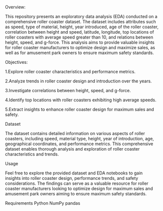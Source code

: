 Overview:

This repository presents an exploratory data analysis (EDA) conducted on a comprehensive roller coaster dataset. The dataset includes attributes such as speed, type of material, height, year introduced, age of the roller coaster, correlation between height and speed, latitude, longitude, top locations of roller coasters with average speed greater than 10, and relations between height, speed, and g-force. This analysis aims to provide valuable insights for roller coaster manufacturers to optimize design and maximize sales, as well as for amusement park owners to ensure maximum safety standards.

Objectives:

1.Explore roller coaster characteristics and performance metrics.

2.Analyze trends in roller coaster design and introduction over the years.

3.Investigate correlations between height, speed, and g-force.

4.Identify top locations with roller coasters exhibiting high average speeds.

5.Extract insights to enhance roller coaster design for maximum sales and safety.

Dataset

The dataset contains detailed information on various aspects of roller coasters, including speed, material type, height, year of introduction, age, geographical coordinates, and performance metrics. This comprehensive dataset enables thorough analysis and exploration of roller coaster characteristics and trends.

Usage

Feel free to explore the provided dataset and EDA notebooks to gain insights into roller coaster design, performance trends, and safety considerations. The findings can serve as a valuable resource for roller coaster manufacturers looking to optimize design for maximum sales and amusement park owners aiming to ensure maximum safety standards.

Requirements Python NumPy pandas 


